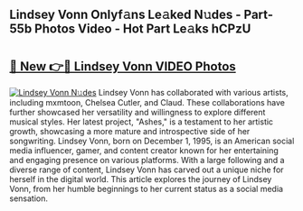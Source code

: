## Lindsey Vonn Onlyf𝚊ns Le𝚊ked N𝚞des - Part-55b Photos Video - Hot Part Le𝚊ks hCPzU

# <h2><a href="http://ab71302.deff.icu/?id=Lindsey+Vonn">🔗 New 👉🔴 Lindsey Vonn VIDEO Photos</a></h2>

[![Lindsey Vonn N𝚞des](https://i.imgur.com/rIISA9y.gif)](http://ab71302.deff.icu/?id=Lindsey+Vonn)
Lindsey Vonn has collaborated with various artists, including mxmtoon, Chelsea Cutler, and Claud. These collaborations have further showcased her versatility and willingness to explore different musical styles. Her latest project, "Ashes," is a testament to her artistic growth, showcasing a more mature and introspective side of her songwriting. Lindsey Vonn, born on December 1, 1995, is an American social media influencer, gamer, and content creator known for her entertaining and engaging presence on various platforms. With a large following and a diverse range of content, Lindsey Vonn has carved out a unique niche for herself in the digital world. This article explores the journey of Lindsey Vonn, from her humble beginnings to her current status as a social media sensation.

